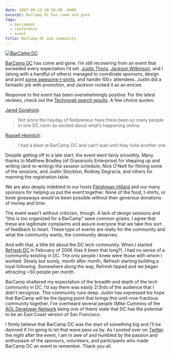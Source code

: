 ```yaml
---
date: 2007-08-13 20:50:00 -0400
excerpt: BarCamp DC has come and gone.
tags:
  - barcampdc
  - conference
  - event
title: BarCamp DC and community
---
```


[![BarCamp DC](http://farm2.static.flickr.com/1251/1097501254_8697ec2a2d.jpg)](http://flickr.com/photos/jgarber/1097501254/)

[BarCamp DC](http://barcampdc.org/) has come and gone. I’m still recovering from an event that exceeded every expectation I’d set. [Justin Thorp](http://oatmealstout.wordpress.com/), [Jackson Wilkinson](http://jounce.net/), and I (along with a handful of others) managed to coordinate sponsors, design and print [some awesome t-shirts](http://flickr.com/photos/jgarber/1073497624/), and handle 100+ attendees. Justin did a fantastic job with promotion, and Jackson rocked it as an emcee.

Response to the event has been overwhelmingly positive. For the latest reviews, check out the [Technorati search results](http://technorati.com/search/barcampdc+OR+barcampwashingtondc). A few choice quotes:

[Jared Goralnick](http://www.technotheory.com/2007/08/barcampdc-a-new-era-in-dcs-tech-community/):

> Not since the heyday of Netpreneur have there been so many people in one DC room so excited about what’s happening online.

[Russell Heimlich](http://www.russellheimlich.com/blog/barcamp-dc-wrap-up/):

> I had a blast at BarCamp DC and can’t wait until they hold another one

Despite getting off to a late start, the event went fairly smoothly. Many thanks to Matthew Bradley (of Grassroots Enterprise) for stepping up and writing (and re-writing) the session schedule, Nick O’Neill for filming some of the sessions, and Justin Stockton, Rodney Degracia, and others for manning the registration table.

We are also deeply indebted to our hosts [Fleishman-Hillard](http://www.fleishman.com/) and our many sponsors for helping us put the event together. None of the food, t-shirts, or book giveaways would’ve been possible without their generous donations of money and time.

The event wasn’t without criticism, though. A lack of design sessions and “this is too organized for a BarCamp” were common gripes. I agree that these are legitimate complaints and assure everyone that we take this sort of feedback to heart. These type of events are really for the community and what the community wants, the community deserves.

And with that, a little bit about the DC tech community. When I started [Refresh DC](http://refresh-dc.org) in February of 2006 (has it been that long?), I had no sense of a community existing in DC. The only people I knew were those with whom I worked. Slowly but surely, month after month, Refresh starting building a loyal following. Somewhere along the way, Refresh tipped and we began attracting ~50 people per month.

BarCamp shattered my expectation of the breadth and depth of the tech community in DC. I’d say there was easily 2/3rds of the audience that I didn’t recognize. This community runs deep. Justin has expressed his hope that BarCamp will be the tipping point that brings this until-now fractious community together. I’ve overheard several people (Mike Cummins of the [AOL Developer Network](http://dev.aol.com) being one of them) state that DC has the potential to be an East Coast version of San Francisco.

I firmly believe that BarCamp DC was the start of something big and I’ll be damned if I’m going to let that wave pass us by. As I posted over on [Twitter](http://www.twitter.com/) the night after the event, I am in awe of and humbled by the passion and enthusiasm of the sponsors, volunteers, and participants who made BarCamp DC an event to remember. Thank you all.

